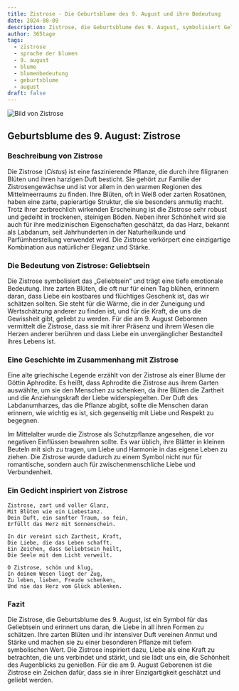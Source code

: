 ```yaml
---
title: Zistrose - Die Geburtsblume des 9. August und ihre Bedeutung
date: 2024-08-09
description: Zistrose, die Geburtsblume des 9. August, symbolisiert Geliebtsein. Erfahre mehr über ihre Geschichte, Bedeutung und Symbolik in der Sprache der Blumen.
author: 365tage
tags:
  - zistrose
  - sprache der blumen
  - 9. august
  - blume
  - blumenbedeutung
  - geburtsblume
  - august
draft: false
---
```


![Bild von Zistrose](https://cdn.pixabay.com/photo/2020/04/13/16/49/laden-5039229_640.jpg#center)


## Geburtsblume des 9. August: Zistrose

### Beschreibung von Zistrose

Die Zistrose (_Cistus_) ist eine faszinierende Pflanze, die durch ihre filigranen Blüten und ihren harzigen Duft besticht. Sie gehört zur Familie der Zistrosengewächse und ist vor allem in den warmen Regionen des Mittelmeerraums zu finden. Ihre Blüten, oft in Weiß oder zarten Rosatönen, haben eine zarte, papierartige Struktur, die sie besonders anmutig macht. Trotz ihrer zerbrechlich wirkenden Erscheinung ist die Zistrose sehr robust und gedeiht in trockenen, steinigen Böden. Neben ihrer Schönheit wird sie auch für ihre medizinischen Eigenschaften geschätzt, da das Harz, bekannt als Labdanum, seit Jahrhunderten in der Naturheilkunde und Parfümherstellung verwendet wird. Die Zistrose verkörpert eine einzigartige Kombination aus natürlicher Eleganz und Stärke.

### Die Bedeutung von Zistrose: Geliebtsein

Die Zistrose symbolisiert das „Geliebtsein“ und trägt eine tiefe emotionale Bedeutung. Ihre zarten Blüten, die oft nur für einen Tag blühen, erinnern daran, dass Liebe ein kostbares und flüchtiges Geschenk ist, das wir schätzen sollten. Sie steht für die Wärme, die in der Zuneigung und Wertschätzung anderer zu finden ist, und für die Kraft, die uns die Gewissheit gibt, geliebt zu werden. Für die am 9. August Geborenen vermittelt die Zistrose, dass sie mit ihrer Präsenz und ihrem Wesen die Herzen anderer berühren und dass Liebe ein unvergänglicher Bestandteil ihres Lebens ist.

### Eine Geschichte im Zusammenhang mit Zistrose

Eine alte griechische Legende erzählt von der Zistrose als einer Blume der Göttin Aphrodite. Es heißt, dass Aphrodite die Zistrose aus ihrem Garten auswählte, um sie den Menschen zu schenken, da ihre Blüten die Zartheit und die Anziehungskraft der Liebe widerspiegelten. Der Duft des Labdanumharzes, das die Pflanze abgibt, sollte die Menschen daran erinnern, wie wichtig es ist, sich gegenseitig mit Liebe und Respekt zu begegnen.

Im Mittelalter wurde die Zistrose als Schutzpflanze angesehen, die vor negativen Einflüssen bewahren sollte. Es war üblich, ihre Blätter in kleinen Beuteln mit sich zu tragen, um Liebe und Harmonie in das eigene Leben zu ziehen. Die Zistrose wurde dadurch zu einem Symbol nicht nur für romantische, sondern auch für zwischenmenschliche Liebe und Verbundenheit.

### Ein Gedicht inspiriert von Zistrose

```
Zistrose, zart und voller Glanz,  
Mit Blüten wie ein Liebestanz.  
Dein Duft, ein sanfter Traum, so fein,  
Erfüllt das Herz mit Sonnenschein.  

In dir vereint sich Zartheit, Kraft,  
Die Liebe, die das Leben schafft.  
Ein Zeichen, dass Geliebtsein heilt,  
Die Seele mit dem Licht verweilt.  

O Zistrose, schön und klug,  
In deinem Wesen liegt der Zug,  
Zu leben, lieben, Freude schenken,  
Und nie das Herz vom Glück ablenken.  
```

### Fazit

Die Zistrose, die Geburtsblume des 9. August, ist ein Symbol für das Geliebtsein und erinnert uns daran, die Liebe in all ihren Formen zu schätzen. Ihre zarten Blüten und ihr intensiver Duft vereinen Anmut und Stärke und machen sie zu einer besonderen Pflanze mit tiefem symbolischen Wert. Die Zistrose inspiriert dazu, Liebe als eine Kraft zu betrachten, die uns verbindet und stärkt, und sie lädt uns ein, die Schönheit des Augenblicks zu genießen. Für die am 9. August Geborenen ist die Zistrose ein Zeichen dafür, dass sie in ihrer Einzigartigkeit geschätzt und geliebt werden.